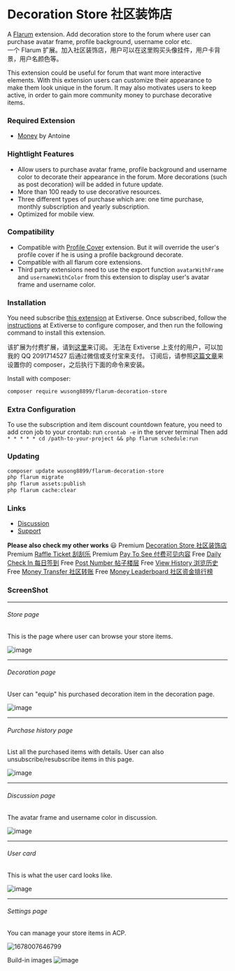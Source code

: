 # Decoration Store 社区装饰店

A [Flarum](http://flarum.org) extension. Add decoration store to the forum where user can purchase avatar frame, profile background, username color etc.  
一个 Flarum 扩展。加入社区装饰店，用户可以在这里购买头像挂件，用户卡背景，用户名颜色等。

This extension could be useful for forum that want more interactive elements. With this extension users can customize their appearance to make them look unique in the forum. It may also motivates users to keep active, in order to gain more community money to purchase decorative items.

### Required Extension

- [Money](https://discuss.flarum.org/d/4699-money-extension) by Antoine

### Hightlight Features

- Allow users to purchase avatar frame, profile background and username color to decorate their appearance in the forum. More decorations (such as post decoration) will be added in future update.
- More than 100 ready to use decorative resources.
- Three different types of purchase which are: one time purchase, monthly subscription and yearly subscription.
- Optimized for mobile view.

### Compatibility

- Compatible with [Profile Cover](https://extiverse.com/extension/sycho/flarum-profile-cover) extension. But it will override the user's profile cover if he is using a profile background decorate.
- Compatible with all flarum core extensions.
- Third party extensions need to use the export function `avatarWithFrame` and `usernameWithColor` from this extension to display user's avatar frame and username color.

### Installation

You need subscribe [this extension](https://extiverse.com/extension/wusong8899/flarum-decoration-store) at Extiverse. Once subscribed, follow the [instructions](https://extiverse.com/premium/subscriptions) at Extiverse to configure composer, and then run the following command to install this extension.

该扩展为付费扩展，请到[这里](https://extiverse.com/extension/wusong8899/flarum-decoration-store)来订阅。
无法在 Extiverse 上支付的用户，可以加我的 QQ 2091714527 后通过微信或支付宝来支付。
订阅后，请参照[这篇文章](https://extiverse.com/premium/subscriptions)来设置你的 composer，之后执行下面的命令来安装。

Install with composer:

```sh
composer require wusong8899/flarum-decoration-store
```

### Extra Configuration

To use the subscription and item discount countdown feature, you need to add cron job to your crontab:
run `crontab -e` in the server terminal
Then add `* * * * * cd /path-to-your-project && php flarum schedule:run`

### Updating

```sh
composer update wusong8899/flarum-decoration-store
php flarum migrate
php flarum assets:publish
php flarum cache:clear
```

### Links

- [Discussion](https://discuss.flarum.org/d/32500-decoration-store)
- [Support](https://wusong8899.flarum.cloud/d/16-decoration-store)

**Please also check my other works** 😃
Premium [Decoration Store 社区装饰店](https://discuss.flarum.org/d/32500-decoration-store)
Premium [Raffle Ticket 刮刮乐](https://discuss.flarum.org/d/32316-raffle-ticket)
Premium [Pay To See 付费可见内容](https://discuss.flarum.org/d/32052-pay-to-see)
Free [Daily Check In 每日签到](https://discuss.flarum.org/d/31659-daily-check-in)
Free [Post Number 帖子楼层](https://discuss.flarum.org/d/31713-post-number)
Free [View History 浏览历史](https://discuss.flarum.org/d/32062-view-history)
Free [Money Transfer 社区转账](https://discuss.flarum.org/d/32148-money-transfer)
Free [Money Leaderboard 社区资金排行榜](https://discuss.flarum.org/d/32259-money-leaderboard)

### ScreenShot

---

###### Store page

This is the page where user can browse your store items.

![image](https://user-images.githubusercontent.com/29644610/222951055-740084f4-5b3e-476d-bd7a-ee3308b8778c.jpg)

---

###### Decoration page

User can "equip" his purchased decoration item in the decoration page.

![image](https://user-images.githubusercontent.com/29644610/222951058-b705f26c-d831-47e1-ac4c-e020f2a55c06.jpg)

---

###### Purchase history page

List all the purchased items with details. User can also unsubscribe/resubscribe items in this page.

![image](https://user-images.githubusercontent.com/29644610/222951059-3dbd9b8a-9fee-47d6-a63e-32e8f2065206.jpg)

---

###### Discussion page

The avatar frame and username color in discussion.

![image](https://user-images.githubusercontent.com/29644610/222951062-3da0c8ed-4184-4405-a50a-be7970070650.jpg)

---

###### User card

This is what the user card looks like.

![image](https://user-images.githubusercontent.com/29644610/222951064-adf8c0ad-0caa-47d1-9eef-4ace3fb4a190.jpg)

---

###### Settings page

You can manage your store items in ACP.

![1678007646799](https://user-images.githubusercontent.com/29644610/222951927-a98cca19-c8b4-4cdc-aca8-7d0cd1af9c3d.jpg)

Build-in images
![image](https://user-images.githubusercontent.com/29644610/222977884-c5fc599e-3d52-49ac-afb8-31c686f3feed.jpg)
